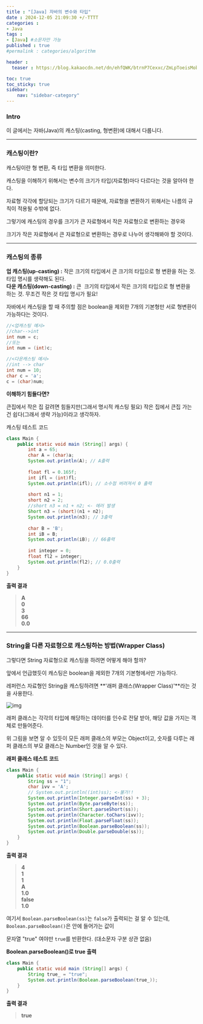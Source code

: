 ```yaml
---
title : "[Java] 자바의 변수와 타입"
date : 2024-12-05 21:09:30 +/-TTTT
categories : 
- Java
tags : 
- [Java] #소문자만 가능
published : true
#permalink : categories/algorithm

header :
  teaser : https://blog.kakaocdn.net/dn/ehfQWK/btrnP7Cexxc/ZmLpToeisMobjHGaLfEDg0/img.png

toc: true
toc_sticky: true
sidebar:
    nav: "sidebar-category"
---
```


### Intro

이 글에서는 자바(Java)의 캐스팅(casting, 형변환)에 대해서 다룹니다.

* * *

### 캐스팅이란?

캐스팅이란 형 변환, 즉 타입 변환을 의미한다.

캐스팅을 이해하기 위해서는 변수의 크기가 타입(자료형)마다 다르다는 것을 알아야 한다.

자료형 각각에 할당되는 크기가 다르기 때문에, 자료형을 변환하기 위해서는 나름의 규칙이 적용될 수밖에 없다.

그렇기에 캐스팅의 경우를 크기가 큰 자료형에서 작은 자료형으로 변환하는 경우와

크기가 작은 자료형에서 큰 자료형으로 변환하는 경우로 나누어 생각해봐야 할 것이다.

* * *

### 캐스팅의 종류

**업 캐스팅(up-casting) :** 작은 크기의 타입에서 큰 크기의 타입으로 형 변환을 하는 것. 타입 명시를 생략해도 된다.  
**다운 캐스팅(down-casting) :** 큰  크기의 타입에서 작은 크기의 타입으로 형 변환을 하는 것. 무조건 작은 것 타입 명시가 필요!

자바에서 캐스팅을 할 때 주의할 점은 boolean을 제외한 7개의 기본형만 서로 형변환이 가능하다는 것이다.

```java
//<업캐스팅 예시>
//char-->int
int num = c;
//또는 
int num = (int)c;

//<다운캐스팅 예시>
//int --> char
int num = 10;
char c = 'a';
c = (char)num;
```

**이해하기 힘들다면?**

큰집에서 작은 집 갈려면 힘들지만(그래서 명시적 캐스팅 필요) 작은 집에서 큰집 가는 건 쉽다(그래서 생략 가능)이라고 생각하자.

캐스팅 테스트 코드

```java
class Main {
    public static void main (String[] args) {
        int a = 65;
        char A = (char)a;
        System.out.println(A); // A출력
        
        float fl = 0.165f;
        int ifl = (int)fl;
        System.out.println(ifl); // 소수점 버려져서 0 출력
        
        short n1 = 1;
        short n2 = 2;
        //short n3 = n1 + n2; <- 에러 발생
        Short n3 = (short)(n1 + n2);
        System.out.println(n3); // 3출력
        
        char B = 'B';
        int iB = B;
        System.out.println(iB); // 66출력
        
        int integer = 0;
        float fl2 = integer;
        System.out.println(fl2); // 0.0출력
    }
}
```

**출력 결과**

> **A**  
> **0**  
> **3**  
> **66**  
> **0.0**

* * *

### String을 다른 자료형으로 캐스팅하는 방법(Wrapper Class)

그렇다면 String 자료형으로 캐스팅을 하려면 어떻게 해야 할까?

앞에서 언급했듯이 캐스팅은 boolean을 제외한 7개의 기본형에서만 가능하다.

레퍼런스 자료형인 String을 캐스팅하려면 \*\*'래퍼 클래스(Wrapper Class)'\*\*라는 것을 사용한다.

![img](https://img1.daumcdn.net/thumb/R1280x0/?scode=mtistory2&fname=https%3A%2F%2Fblog.kakaocdn.net%2Fdn%2Fbvzp79%2FbtqEbacB01v%2FQQjO7cSc9tTvKJkyzFsK90%2Fimg.png)

래퍼 클래스는 각각의 타입에 해당하는 데이터를 인수로 전달 받아, 해당 값을 가지는 객체로 만들어준다.

위 그림을 보면 알 수 있듯이 모든 래퍼 클래스의 부모는 Object이고, 숫자를 다루는 래퍼 클래스의 부모 클래스는 Number인 것을 알 수 있다.

**래퍼 클래스 테스트 코드**

```java
class Main {
    public static void main (String[] args) {
    	String ss = "1";
        char ivv = 'A';
        // System.out.println((int)ss); <-불가!!
        System.out.println(Integer.parseInt(ss) + 3);
        System.out.println(Byte.parseByte(ss));
        System.out.println(Short.parseShort(ss));
        System.out.println(Character.toChars(ivv));
        System.out.println(Float.parseFloat(ss));
        System.out.println(Boolean.parseBoolean(ss));
        System.out.println(Double.parseDouble(ss));
    }
}
```

**출력 결과**

> **4**  
> **1**  
> **1**  
> **A**  
> **1.0**  
> **false**  
> **1.0**

여기서 `Boolean.parseBoolean(ss)`는 `false`가 출력되는 걸 알 수 있는데, `Boolean.parseBoolean()`은 안에 들어가는 값이

문자열 "true" 여야만 `true`를 반환한다. (대소문자 구분 상관 없음)

**Boolean.parseBoolean()로 true 출력**

```java
class Main {
    public static void main (String[] args) {
        String true_ = "true";
        System.out.println(Boolean.parseBoolean(true_));
    }
}
```

**출력 결과**

> **true**
